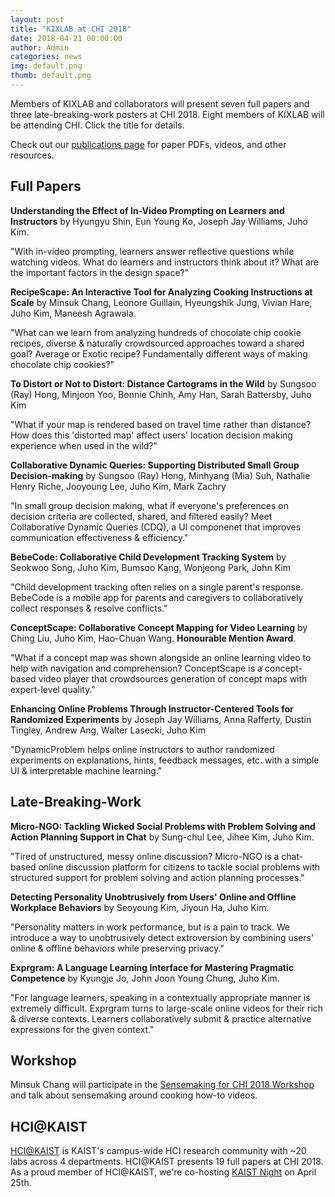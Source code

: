 ```yaml
---
layout: post
title: "KIXLAB at CHI 2018"
date: 2018-04-21 00:00:00
author: Admin
categories: news
img: default.png
thumb: default.png
---
```


Members of KIXLAB and collaborators will present seven full papers and three late-breaking-work posters at CHI 2018. Eight members of KIXLAB will be attending CHI. Click the title for details.

Check out our [publications page](https://kixlab.org/publications/) for paper PDFs, videos, and other resources.

<h2>Full Papers</h2>

<strong>Understanding the Effect of In-Video Prompting on Learners and Instructors</strong> by Hyungyu Shin, Eun Young Ko, Joseph Jay Williams, Juho Kim.

"With in-video prompting, learners answer reflective questions
while watching videos. What do learners and instructors think about it? What are the important factors in the design space?"


<strong>RecipeScape: An Interactive Tool for Analyzing Cooking Instructions at Scale</strong> by Minsuk Chang, Leonore Guillain, Hyeungshik Jung, Vivian Hare, Juho Kim, Maneesh Agrawala.

"What can we learn from analyzing hundreds of chocolate chip cookie recipes, diverse & naturally crowdsourced approaches toward a shared goal? Average or Exotic recipe? Fundamentally different ways of making chocolate chip cookies?"


<strong>To Distort or Not to Distort: Distance Cartograms in the Wild</strong> by Sungsoo (Ray) Hong, Minjoon Yoo, Bonnie Chinh, Amy Han, Sarah Battersby, Juho Kim

"What if your map is rendered based on travel time rather than distance? How does this 'distorted map' affect users' location decision making experience when used in the wild?"


<strong>Collaborative Dynamic Queries: Supporting Distributed Small Group Decision-making</strong> by Sungsoo (Ray) Hong, Minhyang (Mia) Suh, Nathalie Henry Riche, Jooyoung Lee, Juho Kim, Mark Zachry

"In small group decision making, what if everyone's preferences on decision criteria are collected, shared, and filtered easily? Meet Collaborative Dynamic Queries (CDQ), a UI componenet that improves communication effectiveness & efficiency."


<strong>BebeCode: Collaborative Child Development Tracking System</strong> by Seokwoo Song, Juho Kim, Bumsoo Kang, Wonjeong Park, John Kim

"Child development tracking often relies on a single parent's response. BebeCode is a mobile app for parents and caregivers to collaboratively collect responses & resolve conflicts."


<strong>ConceptScape: Collaborative Concept Mapping for Video Learning</strong> by Ching Liu, Juho Kim, Hao-Chuan Wang. <strong>Honourable Mention Award</strong>.

"What if a concept map was shown alongside an online learning video to help with navigation and comprehension? ConceptScape is a concept-based video player that crowdsources generation of concept maps with expert-level quality."


<strong>Enhancing Online Problems Through Instructor-Centered Tools for Randomized Experiments</strong> by Joseph Jay Williams, Anna Rafferty, Dustin Tingley, Andrew Ang, Walter Lasecki, Juho Kim

"DynamicProblem helps online instructors to author randomized experiments on explanations, hints, feedback messages, etc. with a simple UI & interpretable machine learning."

<h2>Late-Breaking-Work</h2>

<strong>Micro-NGO: Tackling Wicked Social Problems with Problem Solving and Action Planning Support in Chat</strong> by Sung-chul Lee, Jihee Kim, Juho Kim.

"Tired of unstructured, messy online discussion? Micro-NGO is a chat-based online discussion platform for citizens to tackle social problems with structured support for problem solving and action planning processes."


<strong>Detecting Personality Unobtrusively from Users' Online and Offline Workplace Behaviors</strong> by Seoyoung Kim, Jiyoun Ha, Juho Kim.

"Personality matters in work performance, but is a pain to track. We introduce a way to unobtrusively detect extroversion by combining users' online & offline behaviors while preserving privacy."


<strong>Exprgram: A Language Learning Interface for Mastering Pragmatic Competence</strong> by Kyungje Jo, John Joon Young Chung, Juho Kim.

"For language learners, speaking in a contextually appropriate manner is extremely difficult. Exprgram turns to large-scale online videos for their rich & diverse contexts. Learners collaboratively submit & practice alternative expressions for the given context."


<h2>Workshop</h2>

Minsuk Chang will participate in the [Sensemaking for CHI 2018 Workshop](https://sensemakingchi2018.com/) and talk about sensemaking around cooking how-to videos.


<h2>HCI@KAIST</h2>

[HCI@KAIST](https://sites.google.com/site/hcikaist/) is KAIST's campus-wide HCI research community with ~20 labs across 4 departments. HCI@KAIST presents 19 full papers at CHI 2018. As a proud member of HCI@KAIST, we're co-hosting [KAIST Night](https://sites.google.com/site/hcikaist/workshop/chi2018) on April 25th.
